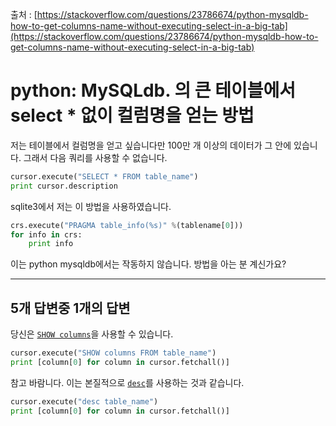 출처 : [https://stackoverflow.com/questions/23786674/python-mysqldb-how-to-get-columns-name-without-executing-select-in-a-big-tab](https://stackoverflow.com/questions/23786674/python-mysqldb-how-to-get-columns-name-without-executing-select-in-a-big-tab)

# python: MySQLdb. 의 큰 테이블에서 select * 없이 컬럼명을 얻는 방법

저는 테이블에서 컬럼명을 얻고 싶습니다만 100만 개 이상의 데이터가 그 안에 있습니다. 그래서 다음 쿼리를 사용할 수 없습니다.

```python
cursor.execute("SELECT * FROM table_name")
print cursor.description
```

sqlite3에서 저는 이 방법을 사용하였습니다.

```python
crs.execute("PRAGMA table_info(%s)" %(tablename[0]))
for info in crs:
    print info
```

이는 python mysqldb에서는 작동하지 않습니다. 방법을 아는 분 계신가요?

---

## 5개 답변중 1개의 답변

당신은 [`SHOW columns`](https://dev.mysql.com/doc/refman/8.0/en/show-columns.html)을 사용할 수 있습니다.

```python
cursor.execute("SHOW columns FROM table_name")
print [column[0] for column in cursor.fetchall()]
```

참고 바람니다. 이는 본질적으로 [`desc`](https://dev.mysql.com/doc/refman/8.0/en/describe.html)를 사용하는 것과 같습니다.

```python
cursor.execute("desc table_name")
print [column[0] for column in cursor.fetchall()]
```
